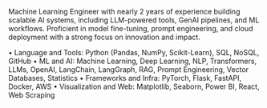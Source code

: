 Machine Learning Engineer with nearly 2 years of experience building scalable AI systems, including LLM-powered tools, GenAI pipelines, and ML workflows. Proficient in model fine-tuning, prompt engineering, and cloud deployment with a strong focus on innovation and impact.

• Language and Tools: Python (Pandas, NumPy, Scikit-Learn), SQL, NoSQL, GitHub
• ML and AI: Machine Learning, Deep Learning, NLP, Transformers, LLMs, OpenAI, LangChain,
LangGraph, RAG, Prompt Engineering, Vector Databases, Statistics
• Frameworks and Infra: PyTorch, Flask, FastAPI, Docker, AWS
• Visualization and Web: Matplotlib, Seaborn, Power BI, React, Web Scraping
